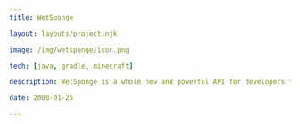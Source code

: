 ```yaml
---
title: WetSponge

layout: layouts/project.njk

image: /img/wetsponge/icon.png

tech: [java, gradle, minecraft]

description: WetSponge is a whole new and powerful API for developers to let them make their plugins compatible with Spigot and Sponge.

date: 2000-01-25

---
```

